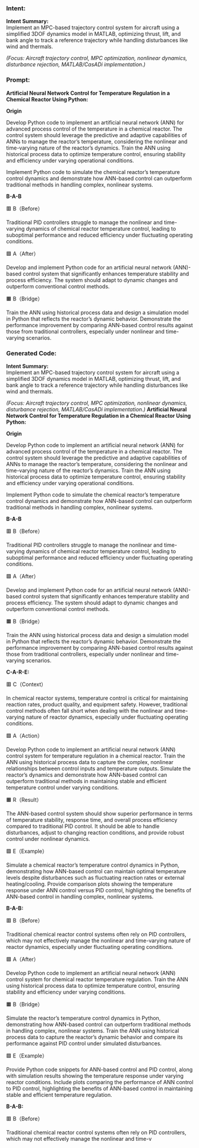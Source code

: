 ### Intent:
**Intent Summary:**  
Implement an MPC-based trajectory control system for aircraft using a simplified 3DOF dynamics model in MATLAB, optimizing thrust, lift, and bank angle to track a reference trajectory while handling disturbances like wind and thermals.  

*(Focus: Aircraft trajectory control, MPC optimization, nonlinear dynamics, disturbance rejection, MATLAB/CasADi implementation.)*

### Prompt:
**Artificial Neural Network Control for Temperature Regulation in a Chemical Reactor Using Python:**

**Origin**

Develop Python code to implement an artificial neural network (ANN) for advanced process control of the temperature in a chemical reactor. The control system should leverage the predictive and adaptive capabilities of ANNs to manage the reactor’s temperature, considering the nonlinear and time-varying nature of the reactor’s dynamics. Train the ANN using historical process data to optimize temperature control, ensuring stability and efficiency under varying operational conditions.

Implement Python code to simulate the chemical reactor’s temperature control dynamics and demonstrate how ANN-based control can outperform traditional methods in handling complex, nonlinear systems.

**B-A-B**

🟥 B（Before）

Traditional PID controllers struggle to manage the nonlinear and time-varying dynamics of chemical reactor temperature control, leading to suboptimal performance and reduced efficiency under fluctuating operating conditions.

🟩 A（After）

Develop and implement Python code for an artificial neural network (ANN)-based control system that significantly enhances temperature stability and process efficiency. The system should adapt to dynamic changes and outperform conventional control methods.

🟧 B（Bridge）

Train the ANN using historical process data and design a simulation model in Python that reflects the reactor’s dynamic behavior. Demonstrate the performance improvement by comparing ANN-based control results against those from traditional controllers, especially under nonlinear and time-varying scenarios.

### Generated Code:
**Intent Summary:**  
Implement an MPC-based trajectory control system for aircraft using a simplified 3DOF dynamics model in MATLAB, optimizing thrust, lift, and bank angle to track a reference trajectory while handling disturbances like wind and thermals.  

*(Focus: Aircraft trajectory control, MPC optimization, nonlinear dynamics, disturbance rejection, MATLAB/CasADi implementation.)*
**Artificial Neural Network Control for Temperature Regulation in a Chemical Reactor Using Python:**

**Origin**

Develop Python code to implement an artificial neural network (ANN) for advanced process control of the temperature in a chemical reactor. The control system should leverage the predictive and adaptive capabilities of ANNs to manage the reactor’s temperature, considering the nonlinear and time-varying nature of the reactor’s dynamics. Train the ANN using historical process data to optimize temperature control, ensuring stability and efficiency under varying operational conditions.

Implement Python code to simulate the chemical reactor’s temperature control dynamics and demonstrate how ANN-based control can outperform traditional methods in handling complex, nonlinear systems.

**B-A-B**

🟥 B（Before）

Traditional PID controllers struggle to manage the nonlinear and time-varying dynamics of chemical reactor temperature control, leading to suboptimal performance and reduced efficiency under fluctuating operating conditions.

🟩 A（After）

Develop and implement Python code for an artificial neural network (ANN)-based control system that significantly enhances temperature stability and process efficiency. The system should adapt to dynamic changes and outperform conventional control methods.

🟧 B（Bridge）

Train the ANN using historical process data and design a simulation model in Python that reflects the reactor’s dynamic behavior. Demonstrate the performance improvement by comparing ANN-based control results against those from traditional controllers, especially under nonlinear and time-varying scenarios.  

**C-A-R-E:**

🟥 C（Context）

In chemical reactor systems, temperature control is critical for maintaining reaction rates, product quality, and equipment safety. However, traditional control methods often fall short when dealing with the nonlinear and time-varying nature of reactor dynamics, especially under fluctuating operating conditions.

🟩 A（Action）

Develop Python code to implement an artificial neural network (ANN) control system for temperature regulation in a chemical reactor. Train the ANN using historical process data to capture the complex, nonlinear relationships between control inputs and temperature outputs. Simulate the reactor’s dynamics and demonstrate how ANN-based control can outperform traditional methods in maintaining stable and efficient temperature control under varying conditions.

🟧 R（Result）

The ANN-based control system should show superior performance in terms of temperature stability, response time, and overall process efficiency compared to traditional PID control. It should be able to handle disturbances, adjust to changing reaction conditions, and provide robust control under nonlinear dynamics.

🟩 E（Example）

Simulate a chemical reactor’s temperature control dynamics in Python, demonstrating how ANN-based control can maintain optimal temperature levels despite disturbances such as fluctuating reaction rates or external heating/cooling. Provide comparison plots showing the temperature response under ANN control versus PID control, highlighting the benefits of ANN-based control in handling complex, nonlinear systems.

**B-A-B:**

🟥 B（Before）

Traditional chemical reactor control systems often rely on PID controllers, which may not effectively manage the nonlinear and time-varying nature of reactor dynamics, especially under fluctuating operating conditions.

🟩 A（After）

Develop Python code to implement an artificial neural network (ANN) control system for chemical reactor temperature regulation. Train the ANN using historical process data to optimize temperature control, ensuring stability and efficiency under varying conditions.

🟧 B（Bridge）

Simulate the reactor’s temperature control dynamics in Python, demonstrating how ANN-based control can outperform traditional methods in handling complex, nonlinear systems. Train the ANN using historical process data to capture the reactor’s dynamic behavior and compare its performance against PID control under simulated disturbances.

🟩 E（Example）

Provide Python code snippets for ANN-based control and PID control, along with simulation results showing the temperature response under varying reactor conditions. Include plots comparing the performance of ANN control to PID control, highlighting the benefits of ANN-based control in maintaining stable and efficient temperature regulation.

**B-A-B:**

🟥 B（Before）

Traditional chemical reactor control systems often rely on PID controllers, which may not effectively manage the nonlinear and time-v
